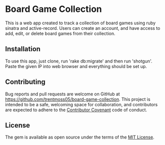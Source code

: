 # Board Game Collection

This is a web app created to track a collection of board games using ruby sinatra and active-record. Users can create an account, and have access to add, edit, or delete board games from their collection.

## Installation

To use this app, just clone, run 'rake db:migrate' and then run 'shotgun'. Paste the given IP into web browser and everything should be set up.

## Contributing

Bug reports and pull requests are welcome on GitHub at https://github.com/trentmoss05/board-game-collection. This project is intended to be a safe, welcoming space for collaboration, and contributors are expected to adhere to the [Contributor Covenant](http://contributor-covenant.org) code of conduct.

## License

The gem is available as open source under the terms of the [MIT License](https://opensource.org/licenses/MIT).
